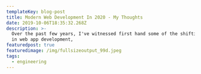 ```yaml
---
templateKey: blog-post
title: Modern Web Development In 2020 - My Thoughts
date: 2019-10-06T18:35:32.268Z
description: >-
  Over the past few years, I've witnessed first hand some of the shifting trends
  in web app development, 
featuredpost: true
featuredimage: /img/fullsizeoutput_99d.jpeg
tags:
  - engineering
---
```


